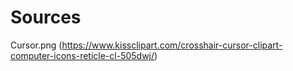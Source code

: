 Sources
===

Cursor.png (https://www.kissclipart.com/crosshair-cursor-clipart-computer-icons-reticle-cl-505dwj/)